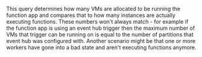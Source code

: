 This query determines how many VMs are allocated to be running the function app and compares that to how many instances are actually executing functions. These numbers won't always match - for example if the function app is using an event hub trigger then the maximum number of VMs that trigger can be running on is equal to the number of partitions that event hub was configured with. Another scenario might be that one or more workers have gone into a bad state and aren't executing functions anymore.
